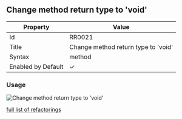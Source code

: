 ## Change method return type to 'void'

| Property | Value |
| -------- | ----- |
| Id | RR0021 |
| Title | Change method return type to 'void' |
| Syntax | method |
| Enabled by Default | &#x2713; |

### Usage

![Change method return type to 'void'](../../images/refactorings/ChangeMethodReturnTypeToVoid.png)

[full list of refactorings](Refactorings.md)